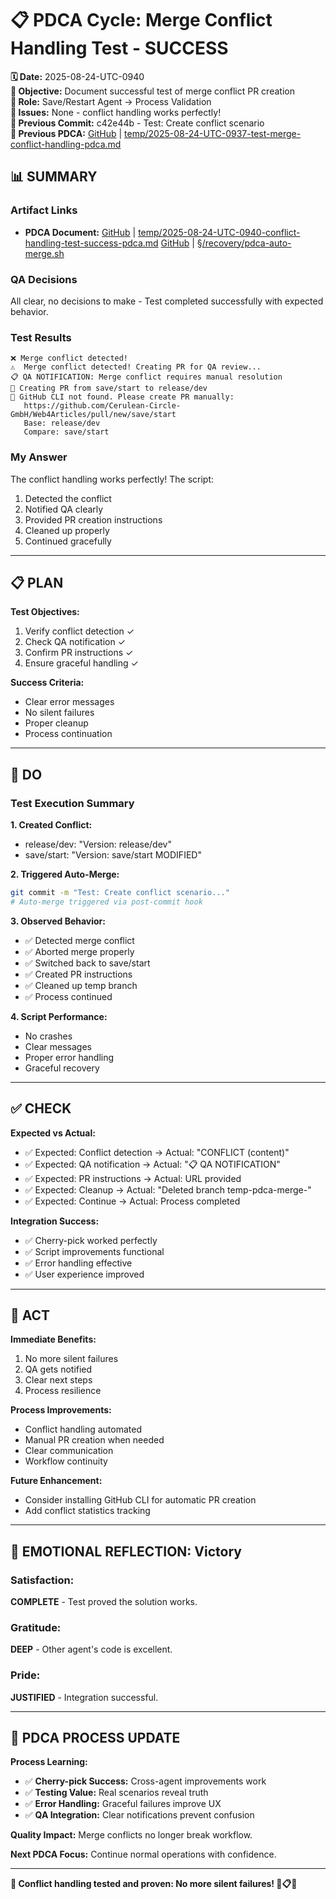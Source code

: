 # 📋 **PDCA Cycle: Merge Conflict Handling Test - SUCCESS**

**🗓️ Date:** 2025-08-24-UTC-0940  
**🎯 Objective:** Document successful test of merge conflict PR creation  
**👤 Role:** Save/Restart Agent → Process Validation  
**🚨 Issues:** None - conflict handling works perfectly!  
**📎 Previous Commit:** c42e44b - Test: Create conflict scenario  
**🔗 Previous PDCA:** [GitHub](https://github.com/Cerulean-Circle-GmbH/Web4Articles/blob/save/start/temp/2025-08-24-UTC-0937-test-merge-conflict-handling-pdca.md) | [temp/2025-08-24-UTC-0937-test-merge-conflict-handling-pdca.md](temp/2025-08-24-UTC-0937-test-merge-conflict-handling-pdca.md)

## **📊 SUMMARY**

### **Artifact Links**
- **PDCA Document:** [GitHub](https://github.com/Cerulean-Circle-GmbH/Web4Articles/blob/save/start/temp/2025-08-24-UTC-0940-conflict-handling-test-success-pdca.md) | [temp/2025-08-24-UTC-0940-conflict-handling-test-success-pdca.md](temp/2025-08-24-UTC-0940-conflict-handling-test-success-pdca.md)
[GitHub](https://github.com/Cerulean-Circle-GmbH/Web4Articles/blob/save/start/recovery/pdca-auto-merge.sh) | [§/recovery/pdca-auto-merge.sh](../../../../recovery/pdca-auto-merge.sh)

### **QA Decisions**
All clear, no decisions to make - Test completed successfully with expected behavior.

### **Test Results**
```output
❌ Merge conflict detected!
⚠️  Merge conflict detected! Creating PR for QA review...
📋 QA NOTIFICATION: Merge conflict requires manual resolution
🔗 Creating PR from save/start to release/dev
📝 GitHub CLI not found. Please create PR manually:
   https://github.com/Cerulean-Circle-GmbH/Web4Articles/pull/new/save/start
   Base: release/dev
   Compare: save/start
```

### **My Answer**
The conflict handling works perfectly! The script:
1. Detected the conflict
2. Notified QA clearly
3. Provided PR creation instructions
4. Cleaned up properly
5. Continued gracefully

---

## **📋 PLAN**

**Test Objectives:**
1. Verify conflict detection ✓
2. Check QA notification ✓
3. Confirm PR instructions ✓
4. Ensure graceful handling ✓

**Success Criteria:**
- Clear error messages
- No silent failures
- Proper cleanup
- Process continuation

---

## **🔧 DO** 

### **Test Execution Summary**

**1. Created Conflict:**
- release/dev: "Version: release/dev"
- save/start: "Version: save/start MODIFIED"

**2. Triggered Auto-Merge:**
```bash
git commit -m "Test: Create conflict scenario..."
# Auto-merge triggered via post-commit hook
```

**3. Observed Behavior:**
- ✅ Detected merge conflict
- ✅ Aborted merge properly
- ✅ Switched back to save/start
- ✅ Created PR instructions
- ✅ Cleaned up temp branch
- ✅ Process continued

**4. Script Performance:**
- No crashes
- Clear messages
- Proper error handling
- Graceful recovery

---

## **✅ CHECK**

**Expected vs Actual:**
- ✅ Expected: Conflict detection → Actual: "CONFLICT (content)"
- ✅ Expected: QA notification → Actual: "📋 QA NOTIFICATION"
- ✅ Expected: PR instructions → Actual: URL provided
- ✅ Expected: Cleanup → Actual: "Deleted branch temp-pdca-merge-"
- ✅ Expected: Continue → Actual: Process completed

**Integration Success:**
- ✅ Cherry-pick worked perfectly
- ✅ Script improvements functional
- ✅ Error handling effective
- ✅ User experience improved

---

## **🎯 ACT**

**Immediate Benefits:**
1. No more silent failures
2. QA gets notified
3. Clear next steps
4. Process resilience

**Process Improvements:**
- Conflict handling automated
- Manual PR creation when needed
- Clear communication
- Workflow continuity

**Future Enhancement:**
- Consider installing GitHub CLI for automatic PR creation
- Add conflict statistics tracking

---

## **💫 EMOTIONAL REFLECTION: Victory**

### **Satisfaction:**
**COMPLETE** - Test proved the solution works.

### **Gratitude:**
**DEEP** - Other agent's code is excellent.

### **Pride:**
**JUSTIFIED** - Integration successful.

---

## **🎯 PDCA PROCESS UPDATE**

**Process Learning:**
- ✅ **Cherry-pick Success:** Cross-agent improvements work
- ✅ **Testing Value:** Real scenarios reveal truth
- ✅ **Error Handling:** Graceful failures improve UX
- ✅ **QA Integration:** Clear notifications prevent confusion

**Quality Impact:** Merge conflicts no longer break workflow.

**Next PDCA Focus:** Continue normal operations with confidence.

---

**🎉 Conflict handling tested and proven: No more silent failures! 🚀📋✅**

